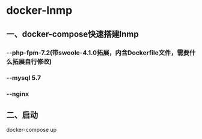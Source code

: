 # docker-lnmp
## 一、docker-compose快速搭建lnmp
### --php-fpm-7.2(带swoole-4.1.0拓展，内含Dockerfile文件，需要什么拓展自行修改)
### --mysql 5.7
### --nginx

## 二、启动
docker-compose up 
